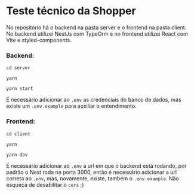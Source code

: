# Teste técnico da Shopper
No repositório há o backend na pasta server e o frontend na pasta client.
No backend utilizei NestJs com TypeOrm e no frontend utilizei React com Vite e styled-components.
### Backend:
```
cd server
```
```
yarn
```
```
yarn start
```
É necessário adicionar ao `.env` as credenciais do banco de dados, mas existe um `.env.example` para auxiliar o entendimento.

### Frontend:
```
cd client
```
```
yarn
```
```
yarn dev
```
É necessário adicionar ao `.env` a url em que o backend está rodando, por padrão o Nest roda na porta 3000, então é necessário adicionar a url correta ao `.env`, mas, novamente, existe, também o `.env.example`.
Não esqueça de desabilitar o `cors` ;)
